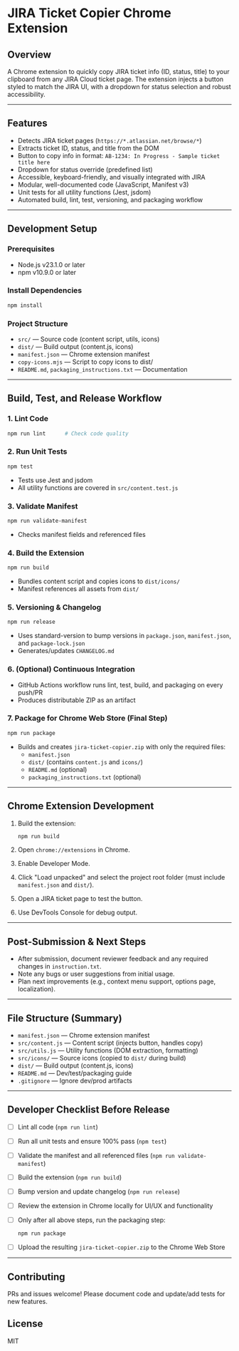 # JIRA Ticket Copier Chrome Extension

## Overview

A Chrome extension to quickly copy JIRA ticket info (ID, status, title) to your clipboard from any JIRA Cloud ticket page. The extension injects a button styled to match the JIRA UI, with a dropdown for status selection and robust accessibility.

---

## Features

- Detects JIRA ticket pages (`https://*.atlassian.net/browse/*`)
- Extracts ticket ID, status, and title from the DOM
- Button to copy info in format: `AB-1234: In Progress - Sample ticket title here`
- Dropdown for status override (predefined list)
- Accessible, keyboard-friendly, and visually integrated with JIRA
- Modular, well-documented code (JavaScript, Manifest v3)
- Unit tests for all utility functions (Jest, jsdom)
- Automated build, lint, test, versioning, and packaging workflow

---

## Development Setup

### Prerequisites

- Node.js v23.1.0 or later
- npm v10.9.0 or later

### Install Dependencies

```sh
npm install
```

### Project Structure

- `src/` — Source code (content script, utils, icons)
- `dist/` — Build output (content.js, icons)
- `manifest.json` — Chrome extension manifest
- `copy-icons.mjs` — Script to copy icons to dist/
- `README.md`, `packaging_instructions.txt` — Documentation

---

## Build, Test, and Release Workflow

### 1. Lint Code

```sh
npm run lint      # Check code quality
```

### 2. Run Unit Tests

```sh
npm test
```

- Tests use Jest and jsdom
- All utility functions are covered in `src/content.test.js`

### 3. Validate Manifest

```sh
npm run validate-manifest
```

- Checks manifest fields and referenced files

### 4. Build the Extension

```sh
npm run build
```

- Bundles content script and copies icons to `dist/icons/`
- Manifest references all assets from `dist/`

### 5. Versioning & Changelog

```sh
npm run release
```

- Uses standard-version to bump versions in `package.json`, `manifest.json`, and `package-lock.json`
- Generates/updates `CHANGELOG.md`

### 6. (Optional) Continuous Integration

- GitHub Actions workflow runs lint, test, build, and packaging on every push/PR
- Produces distributable ZIP as an artifact

### 7. Package for Chrome Web Store (Final Step)

```sh
npm run package
```

- Builds and creates `jira-ticket-copier.zip` with only the required files:
  - `manifest.json`
  - `dist/` (contains `content.js` and `icons/`)
  - `README.md` (optional)
  - `packaging_instructions.txt` (optional)

---

## Chrome Extension Development

1. Build the extension:

   ```sh
   npm run build
   ```

2. Open `chrome://extensions` in Chrome.
3. Enable Developer Mode.
4. Click "Load unpacked" and select the project root folder (must include `manifest.json` and `dist/`).
5. Open a JIRA ticket page to test the button.
6. Use DevTools Console for debug output.

---

## Post-Submission & Next Steps

- After submission, document reviewer feedback and any required changes in `instruction.txt`.
- Note any bugs or user suggestions from initial usage.
- Plan next improvements (e.g., context menu support, options page, localization).

---

## File Structure (Summary)

- `manifest.json` — Chrome extension manifest
- `src/content.js` — Content script (injects button, handles copy)
- `src/utils.js` — Utility functions (DOM extraction, formatting)
- `src/icons/` — Source icons (copied to `dist/` during build)
- `dist/` — Build output (content.js, icons)
- `README.md` — Dev/test/packaging guide
- `.gitignore` — Ignore dev/prod artifacts

---

## Developer Checklist Before Release

- [ ] Lint all code (`npm run lint`)
- [ ] Run all unit tests and ensure 100% pass (`npm test`)
- [ ] Validate the manifest and all referenced files (`npm run validate-manifest`)
- [ ] Build the extension (`npm run build`)
- [ ] Bump version and update changelog (`npm run release`)
- [ ] Review the extension in Chrome locally for UI/UX and functionality
- [ ] Only after all above steps, run the packaging step:

  ```sh
  npm run package
  ```

- [ ] Upload the resulting `jira-ticket-copier.zip` to the Chrome Web Store

---

## Contributing

PRs and issues welcome! Please document code and update/add tests for new features.

## License

MIT
